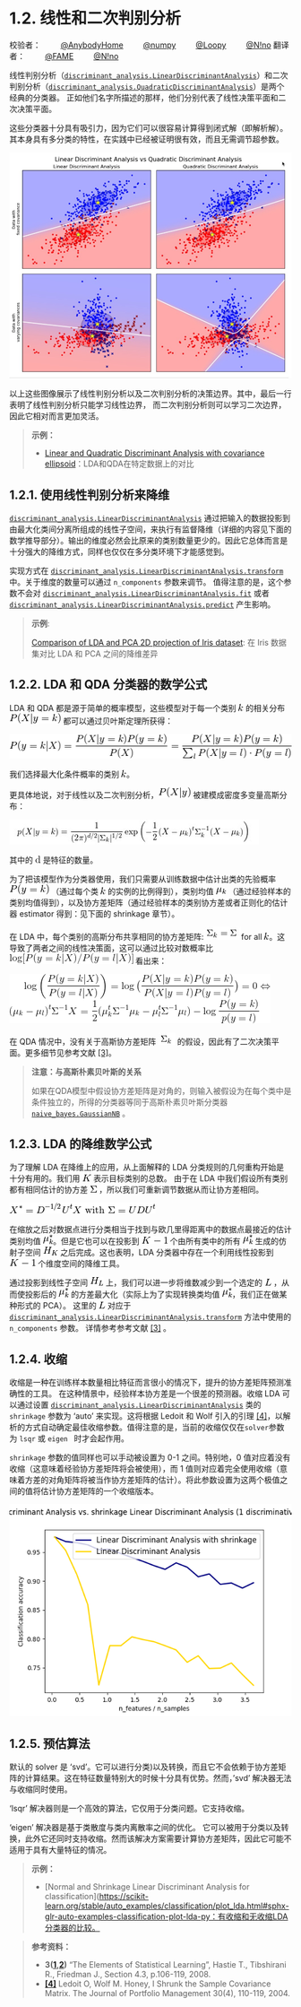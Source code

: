 # 1.2. 线性和二次判别分析

校验者：
        [@AnybodyHome](https://github.com/AnybodyHome)
        [@numpy](https://github.com/apachecn/scikit-learn-doc-zh)
        [@Loopy](https://github.com/loopyme)
        [@N!no](https://github.com/lovelybuggies)
翻译者：
        [@FAME](https://github.com/apachecn/scikit-learn-doc-zh)
        [@N!no](https://github.com/lovelybuggies)

线性判别分析（[`discriminant_analysis.LinearDiscriminantAnalysis`](https://scikit-learn.org/stable/modules/generated/sklearn.discriminant_analysis.LinearDiscriminantAnalysis.html#sklearn.discriminant_analysis.LinearDiscriminantAnalysis)）和二次判别分析（[`discriminant_analysis.QuadraticDiscriminantAnalysis`](https://scikit-learn.org/stable/modules/generated/sklearn.discriminant_analysis.QuadraticDiscriminantAnalysis.html#sklearn.discriminant_analysis.QuadraticDiscriminantAnalysis)）是两个经典的分类器。 正如他们名字所描述的那样，他们分别代表了线性决策平面和二次决策平面。

这些分类器十分具有吸引力，因为它们可以很容易计算得到闭式解（即解析解）。其本身具有多分类的特性，在实践中已经被证明很有效，而且无需调节超参数。

**[![ldaqda](img/sphx_glr_plot_lda_qda_0011.png)](https://scikit-learn.org/stable/auto_examples/classification/plot_lda_qda.html)**

以上这些图像展示了线性判别分析以及二次判别分析的决策边界。其中，最后一行表明了线性判别分析只能学习线性边界， 而二次判别分析则可以学习二次边界，因此它相对而言更加灵活。

> **示例：**
>
> * [Linear and Quadratic Discriminant Analysis with covariance ellipsoid](https://scikit-learn.org/stable/auto_examples/classification/plot_lda_qda.html)：LDA和QDA在特定数据上的对比

## 1.2.1. 使用线性判别分析来降维

[`discriminant_analysis.LinearDiscriminantAnalysis`](https://scikit-learn.org/stable/modules/generated/sklearn.discriminant_analysis.LinearDiscriminantAnalysis.html#sklearn.discriminant_analysis.LinearDiscriminantAnalysis) 通过把输入的数据投影到由最大化类间分离所组成的线性子空间，来执行有监督降维（详细的内容见下面的数学推导部分）。输出的维度必然会比原来的类别数量更少的。因此它总体而言是十分强大的降维方式，同样也仅仅在多分类环境下才能感觉到。

实现方式在 [`discriminant_analysis.LinearDiscriminantAnalysis.transform`](https://scikit-learn.org/stable/modules/generated/sklearn.discriminant_analysis.LinearDiscriminantAnalysis.html#sklearn.discriminant_analysis.LinearDiscriminantAnalysis.transform) 中。关于维度的数量可以通过 `n_components` 参数来调节。 值得注意的是，这个参数不会对 [`discriminant_analysis.LinearDiscriminantAnalysis.fit`](https://scikit-learn.org/stable/modules/generated/sklearn.discriminant_analysis.LinearDiscriminantAnalysis.html#sklearn.discriminant_analysis.LinearDiscriminantAnalysis.fit) 或者 [`discriminant_analysis.LinearDiscriminantAnalysis.predict`](https://scikit-learn.org/stable/modules/generated/sklearn.discriminant_analysis.LinearDiscriminantAnalysis.html#sklearn.discriminant_analysis.LinearDiscriminantAnalysis.predict) 产生影响。

> **示例**:
>
>[Comparison of LDA and PCA 2D projection of Iris dataset](https://scikit-learn.org/stable/auto_examples/decomposition/plot_pca_vs_lda.html#sphx-glr-auto-examples-decomposition-plot-pca-vs-lda-py): 在 Iris 数据集对比 LDA 和 PCA 之间的降维差异

## 1.2.2. LDA 和 QDA 分类器的数学公式

LDA 和 QDA 都是源于简单的概率模型，这些模型对于每一个类别 ![k](img/f93871977da52a6d11045d57c3e18728.jpg) 的相关分布![P(X|y=k)](img/a71a1d9e35b09d284da476b2175edf6f.jpg) 都可以通过贝叶斯定理所获得：

![P(y=k | X) = \frac{P(X | y=k) P(y=k)}{P(X)} = \frac{P(X | y=k) P(y = k)}{ \sum_{l} P(X | y=l) \cdot P(y=l)}](img/accc37ed7ec2ed38ec70c71f5d6aeebe.jpg)

我们选择最大化条件概率的类别 ![k](img/f93871977da52a6d11045d57c3e18728.jpg)。

更具体地说，对于线性以及二次判别分析，![P(X|y)](img/85f7fc9836edfbdcd2a7533674940b46.jpg) 被建模成密度多变量高斯分布：

![p(X | y=k) = \frac{1}{(2\pi)^n |\Sigma_k|^{1/2}}\exp\left(-\frac{1}{2} (X-\mu_k)^t \Sigma_k^{-1} (X-\mu_k)\right)](img/6f25bd1d6d3abb565ca3007f8ac1d855.jpg)

其中的 ![d](img/4a22ca544916918b2358e5fc7c71b8e7.png) 是特征的数量。

为了把该模型作为分类器使用，我们只需要从训练数据中估计出类的先验概率 ![P(y=k)](img/a25320a2e009abd4269f291f85062a5d.jpg) （通过每个类 ![k](img/f93871977da52a6d11045d57c3e18728.jpg) 的实例的比例得到），类别均值 ![\mu_k](img/fdff527ccbac4fd87c2ca9c4bed5fce2.jpg) （通过经验样本的类别均值得到），以及协方差矩阵（通过经验样本的类别协方差或者正则化的估计器 estimator 得到：见下面的 shrinkage 章节）。

在 LDA 中，每个类别的高斯分布共享相同的协方差矩阵:![\Sigma_k](img/ffecfca02992b6a85e966c9440cb40dd.jpg)for all ![k](img/f93871977da52a6d11045d57c3e18728.jpg)。这导致了两者之间的线性决策面，这可以通过比较对数概率比![\log[P(y=k | X) / P(y=l | X)]](img/fd132d0faf19fdc76254a6317ed1acfd.png) 看出来：

![\log\left(\frac{P(y=k|X)}{P(y=l | X)}\right) = \log\big(\frac{P(X|y=k)P(y=k)}{P(X|y=l)P(y=l)}\big) = 0 \Leftrightarrow\\ {(\mu_k-\mu_l)}^t\Sigma^{-1} X = \frac{1}{2} (\mu_k^t \Sigma^{-1} \mu_k - \mu_l^t \Sigma^{-1} \mu_l) -\log\frac{P(y=k)}{p(y=l)}](img/2a0c137e7b86ad939e131293a273579b.png)

在 QDA 情况中，没有关于高斯协方差矩阵 ![\Sigma_k](img/ffecfca02992b6a85e966c9440cb40dd2.jpg) 的假设，因此有了二次决策平面。更多细节见参考文献 [[3]](https://scikit-learn.org/stable/modules/lda_qda.html#id4)。

> **注意：与高斯朴素贝叶斯的关系**
>
>如果在QDA模型中假设协方差矩阵是对角的，则输入被假设为在每个类中是条件独立的，所得的分类器等同于高斯朴素贝叶斯分类器 [`naive_bayes.GaussianNB`](https://scikit-learn.org/stable/modules/generated/sklearn.naive_bayes.GaussianNB.html#sklearn.naive_bayes.GaussianNB) 。

## 1.2.3. LDA 的降维数学公式

为了理解 LDA 在降维上的应用，从上面解释的 LDA 分类规则的几何重构开始是十分有用的。我们用 ![K](img/e279b8169ddd6581c5606c868ba52fae.jpg) 表示目标类别的总数。 由于在 LDA 中我们假设所有类别都有相同估计的协方差 ![\Sigma](img/2ca002ed0f4e27f9040d3f3ec58fbb38.jpg) ，所以我们可重新调节数据从而让协方差相同。

![X^* = D^{-1/2}U^t X\text{ with }\Sigma = UDU^t](img/7682696b3b598c55d49ca030059f0a18.jpg)

在缩放之后对数据点进行分类相当于找到与欧几里得距离中的数据点最接近的估计类别均值 ![\mu^*_k](img/d6293957048ac05c3ae0dfac9949537c.jpg)。但是它也可以在投影到 ![K-1](img/7ce09555ac9e490df7f81ef7eb0e58e8.jpg) 个由所有类中的所有 ![\mu^*_k](img/d6293957048ac05c3ae0dfac9949537c.jpg) 生成的仿射子空间 ![H_K](img/499e262369261799dec950eb33da9ccf.jpg) 之后完成。这也表明，LDA 分类器中存在一个利用线性投影到 ![K-1](img/7ce09555ac9e490df7f81ef7eb0e58e8.jpg) 个维度空间的降维工具。

通过投影到线性子空间 ![H_L](img/7df17fc33fdb4c71b329c593ad30f47e.jpg) 上，我们可以进一步将维数减少到一个选定的 ![L](img/639e82f3829a0ad677110cc33a028c98.jpg) ，从而使投影后的 ![\mu^*_k](img/d6293957048ac05c3ae0dfac9949537c.jpg) 的方差最大化（实际上为了实现转换类均值 ![\mu^*_k](img/d6293957048ac05c3ae0dfac9949537c.jpg)，我们正在做某种形式的 PCA）。 这里的 ![L](img/639e82f3829a0ad677110cc33a028c98.jpg) 对应于 [`discriminant_analysis.LinearDiscriminantAnalysis.transform`](https://scikit-learn.org/stable/modules/generated/sklearn.discriminant_analysis.LinearDiscriminantAnalysis.html#sklearn.discriminant_analysis.LinearDiscriminantAnalysis.transform) 方法中使用的 `n_components` 参数。 详情参考参考文献 [[3]](https://scikit-learn.org/stable/modules/lda_qda.html#id4) 。

## 1.2.4. 收缩

收缩是一种在训练样本数量相比特征而言很小的情况下，提升的协方差矩阵预测准确性的工具。 在这种情景中，经验样本协方差是一个很差的预测器。收缩 LDA 可以通过设置 [`discriminant_analysis.LinearDiscriminantAnalysis`](https://scikit-learn.org/stable/modules/generated/sklearn.discriminant_analysis.LinearDiscriminantAnalysis.html#sklearn.discriminant_analysis.LinearDiscriminantAnalysis) 类的 `shrinkage` 参数为 ‘auto’ 来实现。这将根据 Ledoit 和 Wolf 引入的引理 [[4]](https://scikit-learn.org/stable/modules/lda_qda.html#id5)，以解析的方式自动确定最佳收缩参数。值得注意的是，当前的收缩仅仅在`solver`参数为 `lsqr` 或 `eigen ` 时才会起作用。

`shrinkage` 参数的值同样也可以手动被设置为 0-1 之间。特别地，0 值对应着没有收缩（这意味着经验协方差矩阵将会被使用），而 1 值则对应着完全使用收缩（意味着方差的对角矩阵将被当作协方差矩阵的估计）。将此参数设置为这两个极值之间的值将估计协方差矩阵的一个收缩版本。

**[![shrinkage](img/d5021b539c18587624a07ef6df00f585.jpg)](https://scikit-learn.org/stable/auto_examples/classification/plot_lda.html)**

## 1.2.5. 预估算法

默认的 solver 是 ‘svd’。它可以进行分类)以及转换，而且它不会依赖于协方差矩阵的计算结果。这在特征数量特别大的时候十分具有优势。然而，’svd’ 解决器无法与收缩同时使用。

‘lsqr’ 解决器则是一个高效的算法，它仅用于分类问题。它支持收缩。

‘eigen’ 解决器是基于类散度与类内离散率之间的优化。 它可以被用于分类以及转换，此外它还同时支持收缩。然而该解决方案需要计算协方差矩阵，因此它可能不适用于具有大量特征的情况。

> **示例：**
>
>* [Normal and Shrinkage Linear Discriminant Analysis for classification](https://scikit-learn.org/stable/auto_examples/classification/plot_lda.html#sphx-glr-auto-examples-classification-plot-lda-py：有收缩和无收缩LDA分类器的比较。

> **参考资料：**
>
> * **3([1](https://scikit-learn.org/stable/modules/lda_qda.html#id1),[2](https://scikit-learn.org/stable/modules/lda_qda.html#id2))** “The Elements of Statistical Learning”, Hastie T., Tibshirani R., Friedman J., Section 4.3, p.106-119, 2008.
> * **[[4]](https://scikit-learn.org/stable/modules/lda_qda.html#id3)** Ledoit O, Wolf M. Honey, I Shrunk the Sample Covariance Matrix. The Journal of Portfolio Management 30(4), 110-119, 2004.
